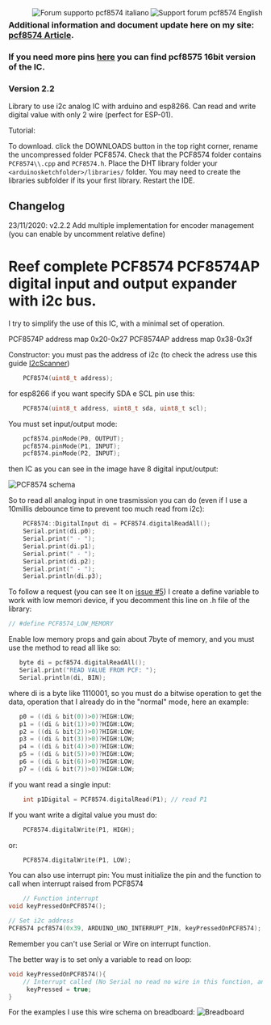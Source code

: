 <div>
<a href="https://www.mischianti.org/forums/forum/mischiantis-libraries/pcf8574-i2c-digital-i-o-expander/"><img
  src="https://github.com/xreef/LoRa_E32_Series_Library/raw/master/resources/buttonSupportForumEnglish.png" alt="Support forum pcf8574 English"
   align="right"></a>
</div>
<div>
<a href="https://www.mischianti.org/it/forums/forum/le-librerie-di-mischianti/pcf8574-expander-digitale-i-o-i2c/"><img
  src="https://github.com/xreef/LoRa_E32_Series_Library/raw/master/resources/buttonSupportForumItaliano.png" alt="Forum supporto pcf8574 italiano"
  align="right"></a>
</div>

### Additional information and document update here on my site: [pcf8574 Article](https://www.mischianti.org/2019/01/02/pcf8574-i2c-digital-i-o-expander-fast-easy-usage/).

### If you need more pins [here](https://www.mischianti.org/2019/07/22/pcf8575-i2c-16-bit-digital-i-o-expander/) you can find pcf8575 16bit version of the IC.

### Version 2.2

Library to use i2c analog IC with arduino and esp8266. Can read and write digital value with only 2 wire (perfect for ESP-01).

Tutorial: 

To download. click the DOWNLOADS button in the top right corner, rename the uncompressed folder PCF8574. Check that the PCF8574 folder contains `PCF8574\\.cpp` and `PCF8574.h`. Place the DHT library folder your `<arduinosketchfolder>/libraries/` folder. You may need to create the libraries subfolder if its your first library. Restart the IDE.

## Changelog
23/11/2020: v2.2.2 Add multiple implementation for encoder management (you can enable by uncomment relative define)

# Reef complete PCF8574 PCF8574AP digital input and output expander with i2c bus.
I try to simplify the use of this IC, with a minimal set of operation.

PCF8574P address map 0x20-0x27 
PCF8574AP address map 0x38-0x3f 

Constructor:
you must pas the address of i2c (to check the adress use this guide [I2cScanner](https://playground.arduino.cc/Main/I2cScanner)) 
```cpp
	PCF8574(uint8_t address);
```
for esp8266 if you want specify SDA e SCL pin use this:

```cpp
	PCF8574(uint8_t address, uint8_t sda, uint8_t scl);
```
You must set input/output mode:
```cpp
	pcf8574.pinMode(P0, OUTPUT);
	pcf8574.pinMode(P1, INPUT);
	pcf8574.pinMode(P2, INPUT);
```

then IC as you can see in the image have 8 digital input/output:

![PCF8574 schema](https://github.com/xreef/PCF8574_library/blob/master/resources/PCF8574-pins.gif)

So to read all analog input in one trasmission you can do (even if I use  a 10millis debounce time to prevent too much read from i2c):
```cpp
	PCF8574::DigitalInput di = PCF8574.digitalReadAll();
	Serial.print(di.p0);
	Serial.print(" - ");
	Serial.print(di.p1);
	Serial.print(" - ");
	Serial.print(di.p2);
	Serial.print(" - ");
	Serial.println(di.p3);
```

To follow a request (you can see It on [issue #5](https://github.com/xreef/PCF8574_library/issues/5)) I create a define variable to work with low memori device, if you decomment this line on .h file of the library:

```cpp
// #define PCF8574_LOW_MEMORY
```

Enable low memory props and gain about 7byte of memory, and you must use the method to read all like so:

 ```cpp
	byte di = pcf8574.digitalReadAll();
	Serial.print("READ VALUE FROM PCF: ");
	Serial.println(di, BIN);
```

where di is a byte like 1110001, so you must do a bitwise operation to get the data, operation that I already do in the "normal" mode, here an example:

 ```cpp
	p0 = ((di & bit(0))>0)?HIGH:LOW;
	p1 = ((di & bit(1))>0)?HIGH:LOW;
	p2 = ((di & bit(2))>0)?HIGH:LOW;
	p3 = ((di & bit(3))>0)?HIGH:LOW;
	p4 = ((di & bit(4))>0)?HIGH:LOW;
	p5 = ((di & bit(5))>0)?HIGH:LOW;
	p6 = ((di & bit(6))>0)?HIGH:LOW;
	p7 = ((di & bit(7))>0)?HIGH:LOW;
 ```
 

if you want read a single input:

```cpp
	int p1Digital = PCF8574.digitalRead(P1); // read P1
```

If you want write a digital value you must do:
```cpp
	PCF8574.digitalWrite(P1, HIGH);
```
or:
```cpp
	PCF8574.digitalWrite(P1, LOW);
```

You can also use interrupt pin:
You must initialize the pin and the function to call when interrupt raised from PCF8574
```cpp
	// Function interrupt
void keyPressedOnPCF8574();

// Set i2c address
PCF8574 pcf8574(0x39, ARDUINO_UNO_INTERRUPT_PIN, keyPressedOnPCF8574);
```
Remember you can't use Serial or Wire on interrupt function.

The better way is to set only a variable to read on loop:
```cpp
void keyPressedOnPCF8574(){
	// Interrupt called (No Serial no read no wire in this function, and DEBUG disabled on PCF library)
	 keyPressed = true;
}
```

For the examples I use this wire schema on breadboard:
![Breadboard](https://github.com/xreef/PCF8574_library/blob/master/resources/testReadWriteLedButton_bb.png)


